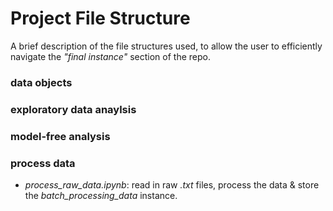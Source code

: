 # Project File Structure

A brief description of the file structures used, to allow the user to efficiently navigate the _"final instance"_ section of the repo.

### data objects

### exploratory data anaylsis

### model-free analysis 

### process data
- *process_raw_data.ipynb*: read in raw _.txt_ files, process the data & store the _batch_processing_data_ instance.
